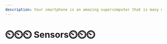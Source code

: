 ```yaml
---
description: Your smartphone is an amazing supercomputer that is many devices in one.
---
```


# ⏲️⏲️⏲️ Sensors⏲️⏲️⏲️

